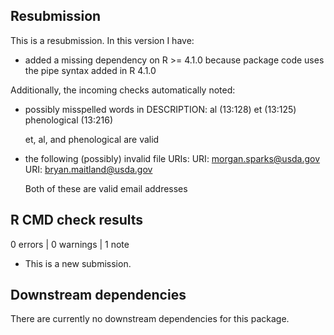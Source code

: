 ## Resubmission
This is a resubmission. In this version I have:

* added a missing dependency on R >= 4.1.0 because package code uses the pipe syntax added in R 4.1.0

Additionally, the incoming checks automatically noted:

* possibly misspelled words in DESCRIPTION:
  al (13:128)
  et (13:125)
  phenological (13:216)
  
  et, al, and phenological are valid

* the following (possibly) invalid file URIs:
  URI: morgan.sparks@usda.gov
  URI: bryan.maitland@usda.gov
  
  Both of these are valid email addresses

## R CMD check results

0 errors | 0 warnings | 1 note

* This is a new submission.

## Downstream dependencies

There are currently no downstream dependencies for this package. 
